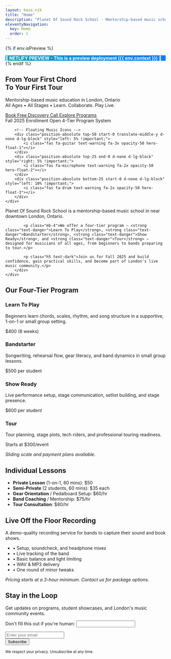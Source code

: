 ```yaml
---
layout: base.njk
title: "Home"
description: "Planet Of Sound Rock School - Mentorship-based music school in London, Ontario. From your first chord to your first tour."
eleventyNavigation:
  key: Home
  order: 1
---
```


<!-- Preview Test Banner - Only shows on Netlify preview deployments -->
{% if env.isPreview %}
<div class="alert alert-info text-center mb-0 rounded-0" style="background: linear-gradient(45deg, #17a2b8, #007bff); color: white; font-weight: bold;">
    <i class="fas fa-eye me-2"></i>🚀 NETLIFY PREVIEW - This is a preview deployment ({{ env.context }}) 🚀
</div>
{% endif %}

<!-- Main Hero Section -->
<section class="hero-section bg-gradient text-white py-5">
    <div class="container py-5">
        <div class="row align-items-center min-vh-75">
            <div class="col-lg-8 mx-auto text-center">
                <h1 class="display-3 fw-bold mb-4">From Your First Chord<br>To Your First Tour</h1>
                <p class="lead mb-5 fs-4">Mentorship-based music education in London, Ontario<br>
                <span class="text-warning fw-bold">All Ages • All Stages • Learn. Collaborate. Play Live.</span></p>
                <div class="d-flex flex-column flex-sm-row justify-content-center gap-3 mb-4">
                    <a href="/contact/" class="btn btn-warning btn-lg fw-bold px-5 py-3">
                        <i class="fas fa-calendar-alt me-2"></i>Book Free Discovery Call
                    </a>
                    <a href="/programs/" class="btn btn-outline-light btn-lg fw-bold px-5 py-3">
                        <i class="fas fa-users me-2"></i>Explore Programs
                    </a>
                </div>
                <div class="hero-badges mt-4">
                    <span class="badge bg-warning text-dark me-2 px-3 py-2 fs-6">Fall 2025 Enrollment Open</span>
                    <span class="badge bg-light text-dark px-3 py-2 fs-6">4-Tier Program System</span>
                </div>
            </div>
        </div>
        
        <!-- Floating Music Icons -->
        <div class="position-absolute top-50 start-0 translate-middle-y d-none d-lg-block" style="left: 5% !important;">
            <i class="fas fa-guitar text-warning fa-3x opacity-50 hero-float-1"></i>
        </div>
        <div class="position-absolute top-25 end-0 d-none d-lg-block" style="right: 5% !important;">
            <i class="fas fa-microphone text-warning fa-2x opacity-50 hero-float-2"></i>
        </div>
        <div class="position-absolute bottom-25 start-0 d-none d-lg-block" style="left: 10% !important;">
            <i class="fas fa-drum text-warning fa-2x opacity-50 hero-float-3"></i>
        </div>
    </div>
</section>

<div class="container my-5">
    <div class="row justify-content-center">
        <div class="col-lg-8 text-center">
            <p class="lead mb-4">Planet Of Sound Rock School is a mentorship-based music school in near downtown London, Ontario.</p>
            
            <p class="mb-4">We offer a four-tier program — <strong class="text-danger">Learn To Play</strong>, <strong class="text-danger">Bandstarter</strong>, <strong class="text-danger">Show Ready</strong>, and <strong class="text-danger">Tour</strong> — designed for musicians of all ages, from beginners to bands preparing to tour.</p>
            
            <p class="h5 text-dark">Join us for Fall 2025 and build confidence, gain practical skills, and become part of London's live music community.</p>
        </div>
    </div>
</div>

<div class="bg-light py-5">
    <div class="container">
        <div class="row">
            <div class="col-12">
                <h2 class="text-center text-dark border-bottom border-danger border-3 pb-3 mb-5">Our Four-Tier Program</h2>
            </div>
        </div>
        <div class="row g-4">
            <div class="col-lg-3 col-md-6">
                <div class="card h-100 shadow-sm border-0 bg-white">
                    <div class="card-body text-center p-4">
                        <h3 class="card-title h5 text-danger mb-3">Learn To Play</h3>
                        <p class="card-text">Beginners learn chords, scales, rhythm, and song structure in a supportive, 1-on-1 or small group setting.</p>
                        <div class="mt-auto">
                            <p class="fw-bold text-dark">$400 (8 weeks)</p>
                        </div>
                    </div>
                </div>
            </div>
            <div class="col-lg-3 col-md-6">
                <div class="card h-100 shadow-sm border-0 bg-white">
                    <div class="card-body text-center p-4">
                        <h3 class="card-title h5 text-danger mb-3">Bandstarter</h3>
                        <p class="card-text">Songwriting, rehearsal flow, gear literacy, and band dynamics in small group lessons.</p>
                        <div class="mt-auto">
                            <p class="fw-bold text-dark">$500 per student</p>
                        </div>
                    </div>
                </div>
            </div>
            <div class="col-lg-3 col-md-6">
                <div class="card h-100 shadow-sm border-0 bg-white">
                    <div class="card-body text-center p-4">
                        <h3 class="card-title h5 text-danger mb-3">Show Ready</h3>
                        <p class="card-text">Live performance setup, stage communication, setlist building, and stage presence.</p>
                        <div class="mt-auto">
                            <p class="fw-bold text-dark">$600 per student</p>
                        </div>
                    </div>
                </div>
            </div>
            <div class="col-lg-3 col-md-6">
                <div class="card h-100 shadow-sm border-0 bg-white">
                    <div class="card-body text-center p-4">
                        <h3 class="card-title h5 text-danger mb-3">Tour</h3>
                        <p class="card-text">Tour planning, stage plots, tech riders, and professional touring readiness.</p>
                        <div class="mt-auto">
                            <p class="fw-bold text-dark">Starts at $300/event</p>
                        </div>
                    </div>
                </div>
            </div>
        </div>
        <div class="row mt-4">
            <div class="col-12 text-center">
                <p class="text-muted"><em>Sliding scale and payment plans available.</em></p>
            </div>
        </div>
    </div>
</div>

<div class="container my-5">
    <div class="row">
        <div class="col-lg-6">
            <h2 class="text-dark mb-4">Individual Lessons</h2>
            <ul class="list-unstyled">
                <li class="mb-3"><strong class="text-danger">Private Lesson</strong> (1-on-1, 60 mins): $50</li>
                <li class="mb-3"><strong class="text-danger">Semi-Private</strong> (2 students, 60 mins): $35 each</li>
                <li class="mb-3"><strong class="text-danger">Gear Orientation</strong> / Pedalboard Setup: $60/hr</li>
                <li class="mb-3"><strong class="text-danger">Band Coaching</strong> / Mentorship: $75/hr</li>
                <li class="mb-3"><strong class="text-danger">Tour Consultation</strong>: $80/hr</li>
            </ul>
        </div>
        <div class="col-lg-6">
            <h2 class="text-dark mb-4">Live Off the Floor Recording</h2>
            <p class="mb-3">A demo-quality recording service for bands to capture their sound and book shows.</p>
            <ul class="list-unstyled">
                <li class="mb-2">• Setup, soundcheck, and headphone mixes</li>
                <li class="mb-2">• Live tracking of the band</li>
                <li class="mb-2">• Basic balance and light limiting</li>
                <li class="mb-2">• WAV & MP3 delivery</li>
                <li class="mb-2">• One round of minor tweaks</li>
            </ul>
            <p class="text-muted"><em>Pricing starts at a 3-hour minimum. Contact us for package options.</em></p>
        </div>
    </div>
</div>

<div class="bg-warning py-5">
    <div class="container">
        <div class="row justify-content-center">
            <div class="col-lg-8 text-center">
                <h2 class="text-dark mb-3">Stay in the Loop</h2>
                <p class="text-dark mb-4">Get updates on programs, student showcases, and London's music community events.</p>
<form name="homepage-newsletter" method="POST" data-netlify="true" netlify-honeypot="bot-field" class="row g-2 justify-content-center">
                    <input type="hidden" name="form-name" value="homepage-newsletter" />
                    <p class="hidden">
                        <label>Don't fill this out if you're human: <input name="bot-field" /></label>
                    </p>
                    <div class="col-auto">
                        <input type="email" name="email" class="form-control form-control-lg" placeholder="Enter your email" required>
                    </div>
                    <div class="col-auto">
                        <button type="submit" class="btn btn-danger btn-lg">Subscribe</button>
                    </div>
                </form>
                <small class="text-dark mt-2 d-block">We respect your privacy. Unsubscribe at any time.</small>
            </div>
        </div>
    </div>
</div>
